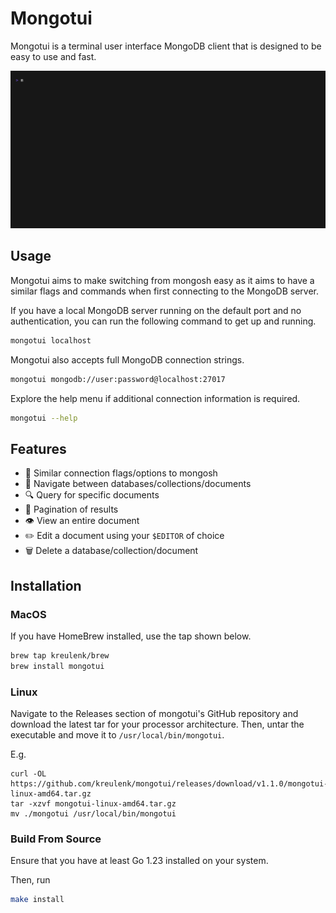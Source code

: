 # Mongotui

Mongotui is a terminal user interface MongoDB client that is designed to be easy to use and fast.

![demo.gif](./docs/demo/demo.gif)

## Usage
Mongotui aims to make switching from mongosh easy as it aims to have a similar flags and commands when first connecting
to the MongoDB server.

If you have a local MongoDB server running on the default port and no authentication, you can run the following command to get up and running.
```bash
mongotui localhost
```

Mongotui also accepts full MongoDB connection strings.

```bash
mongotui mongodb://user:password@localhost:27017
```


Explore the help menu if additional connection information is required.
```bash
mongotui --help
```


## Features
- 🔗 Similar connection flags/options to mongosh
- 📂 Navigate between databases/collections/documents
- 🔍 Query for specific documents
- 📄 Pagination of results
- 👁️ View an entire document
- ✏️ Edit a document using your `$EDITOR` of choice
- 🗑️ Delete a database/collection/document

## Installation

### MacOS
If you have HomeBrew installed, use the tap shown below.

```bash
brew tap kreulenk/brew
brew install mongotui
```

### Linux
Navigate to the Releases section of mongotui's GitHub repository and download the latest tar for your
processor architecture. Then, untar the executable and move it to `/usr/local/bin/mongotui`.

E.g.
```
curl -OL https://github.com/kreulenk/mongotui/releases/download/v1.1.0/mongotui-linux-amd64.tar.gz
tar -xzvf mongotui-linux-amd64.tar.gz
mv ./mongotui /usr/local/bin/mongotui
```

### Build From Source

Ensure that you have at least Go 1.23 installed on your system.

Then, run
```bash
make install
```
